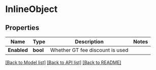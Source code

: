 # InlineObject

## Properties

Name | Type | Description | Notes
------------ | ------------- | ------------- | -------------
**Enabled** | **bool** | Whether GT fee discount is used | 

[[Back to Model list]](../README.md#documentation-for-models) [[Back to API list]](../README.md#documentation-for-api-endpoints) [[Back to README]](../README.md)


